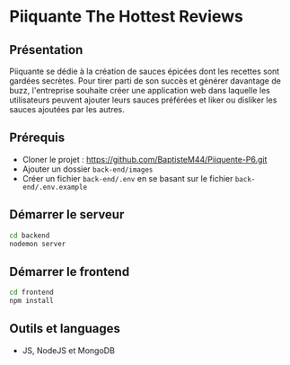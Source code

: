 # Piiquante The Hottest Reviews

## Présentation
Piiquante se dédie à la création de sauces épicées dont les recettes sont gardées
secrètes. Pour tirer parti de son succès et générer davantage de buzz, l'entreprise
souhaite créer une application web dans laquelle les utilisateurs peuvent ajouter
leurs sauces préférées et liker ou disliker les sauces ajoutées par les autres.

## Prérequis

* Cloner le projet : https://github.com/BaptisteM44/Piiquente-P6.git
* Ajouter un dossier `back-end/images`
* Créer un fichier `back-end/.env` en se basant sur le fichier `back-end/.env.example`

## Démarrer le serveur

```sh
cd backend
nodemon server
```

## Démarrer le frontend

```sh
cd frontend
npm install
```

## Outils et languages

* JS, NodeJS et MongoDB 
